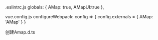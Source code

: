 .eslintrc.js
globals: {
  AMap: true,
  AMapUI:true
},


vue.config.js
configureWebpack: config => {
  config.externals = { AMap: 'AMap' }
}


创建Amap.d.ts